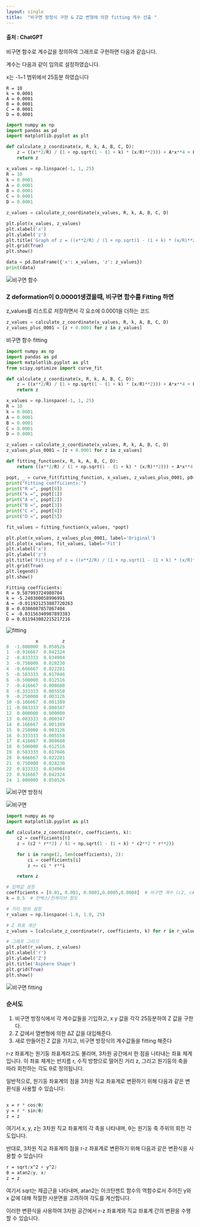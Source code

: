 ```yaml
---
layout: single
title:  "비구면 방정식 구현 & Z값 변형에 의한 fitting 게수 산출 "
---
```



#### 출처 : ChatGPT


비구면 함수로 계수값을 정의하여 그래프로 구현하면 다음과 같습니다.

계수는 다음과 같이 임의로 설정하였습니다.

x는 -1~1 범위에서 25등분 하였습니다

```
R = 10
k = 0.0001
A = 0.0001
B = 0.0001
C = 0.0001
D = 0.0001
```

```python
import numpy as np
import pandas as pd
import matplotlib.pyplot as plt

def calculate_z_coordinate(x, R, k, A, B, C, D):
    z = ((x**2/R) / (1 + np.sqrt(1 - (1 + k) * (x/R)**2))) + A*x**4 + B*x**6 + C*x**8 + D*x**10
    return z

x_values = np.linspace(-1, 1, 25)
R = 10
k = 0.0001
A = 0.0001
B = 0.0001
C = 0.0001
D = 0.0001

z_values = calculate_z_coordinate(x_values, R, k, A, B, C, D)

plt.plot(x_values, z_values)
plt.xlabel('x')
plt.ylabel('z')
plt.title('Graph of z = ((x**2/R) / (1 + np.sqrt(1 - (1 + k) * (x/R)**2))) + A*x**4 + B*x**6 + C*x**8 + D*x**10')
plt.grid(True)
plt.show()

data = pd.DataFrame({'x': x_values, 'z': z_values})
print(data)
```

![비구면 함수](https://github.com/jasminherb/jasminherb.github.io/assets/133365586/ba0dc5e8-fdf7-4de0-9354-f9d5985346c8)



### Z deformation이 0.00001생겼을때, 비구면 함수를 Fitting 하면

z_values를 리스트로 저장하면서 각 요소에 0.0001을 더하는 코드

```python
z_values = calculate_z_coordinate(x_values, R, k, A, B, C, D)
z_values_plus_0001 = [z + 0.0001 for z in z_values]
```

비구면 함수 fitting

```python
import numpy as np
import pandas as pd
import matplotlib.pyplot as plt
from scipy.optimize import curve_fit

def calculate_z_coordinate(x, R, k, A, B, C, D):
    z = ((x**2/R) / (1 + np.sqrt(1 - (1 + k) * (x/R)**2))) + A*x**4 + B*x**6 + C*x**8 + D*x**10
    return z

x_values = np.linspace(-1, 1, 25)
R = 10
k = 0.0001
A = 0.0001
B = 0.0001
C = 0.0001
D = 0.0001

z_values = calculate_z_coordinate(x_values, R, k, A, B, C, D)
z_values_plus_0001 = [z + 0.0001 for z in z_values]

def fitting_function(x, R, k, A, B, C, D):
    return ((x**2/R) / (1 + np.sqrt(1 - (1 + k) * (x/R)**2))) + A*x**4 + B*x**6 + C*x**8 + D*x**10

popt, _ = curve_fit(fitting_function, x_values, z_values_plus_0001, p0=(R, k, A, B, C, D))
print("Fitting coefficients:")
print("R =", popt[0])
print("k =", popt[1])
print("A =", popt[2])
print("B =", popt[3])
print("C =", popt[4])
print("D =", popt[5])

fit_values = fitting_function(x_values, *popt)

plt.plot(x_values, z_values_plus_0001, label='Original')
plt.plot(x_values, fit_values, label='Fit')
plt.xlabel('x')
plt.ylabel('z')
plt.title('Fitting of z = ((x**2/R) / (1 + np.sqrt(1 - (1 + k) * (x/R)**2))) + A*x**4 + B*x**6 + C*x**8 + D*x**10')
plt.grid(True)
plt.legend()
plt.show()

```

```
Fitting coefficients:
R = 9.587993724980704
k = -5.240300058996991
A = -0.011921253887720263
B = 0.0306087857867404
C = -0.03156340987893383
D = 0.011943082215217216
```

![fitting](https://github.com/jasminherb/jasminherb.github.io/assets/133365586/5bb9d686-6af6-41e5-b2e1-748076e79d4a)




```python
           x         z
0  -1.000000  0.050526
1  -0.916667  0.042324
2  -0.833333  0.034904
3  -0.750000  0.028230
4  -0.666667  0.022281
5  -0.583333  0.017046
6  -0.500000  0.012516
7  -0.416667  0.008688
8  -0.333333  0.005558
9  -0.250000  0.003126
10 -0.166667  0.001389
11 -0.083333  0.000347
12  0.000000  0.000000
13  0.083333  0.000347
14  0.166667  0.001389
15  0.250000  0.003126
16  0.333333  0.005558
17  0.416667  0.008688
18  0.500000  0.012516
19  0.583333  0.017046
20  0.666667  0.022281
21  0.750000  0.028230
22  0.833333  0.034904
23  0.916667  0.042324
24  1.000000  0.050526
```


![비구면 방정식](https://github.com/jasminherb/jasminherb.github.io/assets/133365586/1fde4be7-6b0c-4947-b400-5c0612fb443c)

![비구면](https://github.com/jasminherb/jasminherb.github.io/assets/133365586/4b146972-f5e1-4329-b9dc-213e8851f52a)


```python
import numpy as np
import matplotlib.pyplot as plt

def calculate_z_coordinate(r, coefficients, k):
    c2 = coefficients[0]
    z = (c2 * r**2) / (1 + np.sqrt(1 - (1 + k) * c2**2 * r**2))

    for i in range(2, len(coefficients), 2):
        ci = coefficients[i]
        z += ci * r**i

    return z

# 입력값 설정
coefficients = [0.01, 0.001, 0.0001,0.0005,0.0008]  # 비구면 계수 (c2, c4, c6, ...)
k = 0.5  # 컨벡스/컨케이브 정도

# 거리 범위 설정
r_values = np.linspace(-1.0, 1.0, 25)

# Z 좌표 계산
z_values = [calculate_z_coordinate(r, coefficients, k) for r in r_values]

# 그래프 그리기
plt.plot(r_values, z_values)
plt.xlabel('r')
plt.ylabel('Z')
plt.title('Asphere Shape')
plt.grid(True)
plt.show()
```


![비구면 fitting](https://github.com/jasminherb/jasminherb.github.io/assets/133365586/382b8020-e2f3-4d6d-981e-477b46b55740)


### 순서도

1. 비구면 방정식에서 각 계수값들을 기입하고, x y 값을 각각 25등분하여 Z 값을 구한다.
2. Z 값에서 열변형에 의한 ΔZ 값을 대입해준다.
3. 새로 만들어진 Z 값을 가지고, 비구면 방정식의 계수값들을 fitting 해준다




r-z 좌표계는 원기둥 좌표계라고도 불리며, 3차원 공간에서 한 점을 나타내는 좌표 체계입니다. 
이 좌표 체계는 반지름 r, 수직 방향으로 떨어진 거리 z, 그리고 원기둥의 축을 따라 회전하는 각도 θ로 정의됩니다.

일반적으로, 원기둥 좌표계의 점을 3차원 직교 좌표계로 변환하기 위해 다음과 같은 변환식을 사용할 수 있습니다:

```scss

x = r * cos(θ)
y = r * sin(θ)
z = z
```


여기서 x, y, z는 3차원 직교 좌표계의 각 축을 나타내며, θ는 원기둥 축 주위의 회전 각도입니다.

반대로, 3차원 직교 좌표계의 점을 r-z 좌표계로 변환하기 위해 다음과 같은 변환식을 사용할 수 있습니다

```scss
r = sqrt(x^2 + y^2)
θ = atan2(y, x)
z = z
```
여기서 sqrt는 제곱근을 나타내며, atan2는 아크탄젠트 함수의 역함수로서 주어진 y와 x 값에 대해 적절한 사분면을 고려하여 각도를 계산합니다.

이러한 변환식을 사용하여 3차원 공간에서 r-z 좌표계와 직교 좌표계 간의 변환을 수행할 수 있습니다.
